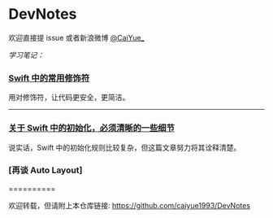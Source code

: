 # DevNotes

欢迎直接提 issue 或者新浪微博 [@CaiYue_](http://weibo.com/caiyue233)

*学习笔记：*

### [Swift 中的常用修饰符](https://github.com/caiyue1993/DevNotes/blob/master/notes/some-modifiers-in-swift.md)
用对修饰符，让代码更安全，更简洁。

---

### [关于 Swift 中的初始化，必须清晰的一些细节](https://github.com/caiyue1993/DevNotes/blob/master/notes/initializer-in-swift.md)
说实话，Swift 中的初始化规则比较复杂，但这篇文章努力将其诠释清楚。

### [再谈 Auto Layout]

==========

欢迎转载，但请附上本仓库链接: https://github.com/caiyue1993/DevNotes 
